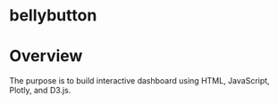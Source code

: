 # bellybutton

# Overview
The purpose is to build interactive dashboard using HTML, JavaScript, Plotly, and D3.js.
